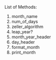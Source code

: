 List of Methods:

1. month_name
2. num_of_days
3. zeller_algorithm
4. leap_year?
5. month_year_header
6. day_header
7. format_month
8. print_month
